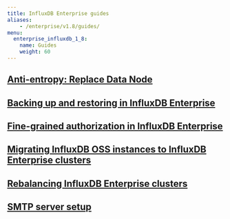 ```yaml
---
title: InfluxDB Enterprise guides
aliases:
    - /enterprise/v1.8/guides/
menu:
  enterprise_influxdb_1_8:
    name: Guides
    weight: 60
---
```

## [Anti-entropy: Replace Data Node](/enterprise_influxdb/v1.8/administration/anti-entropy/)
## [Backing up and restoring in InfluxDB Enterprise](/enterprise_influxdb/v1.8/administration/backup-and-restore/)
## [Fine-grained authorization in InfluxDB Enterprise](/enterprise_influxdb/v1.8/guides/fine-grained-authorization/)
## [Migrating InfluxDB OSS instances to InfluxDB Enterprise clusters](/enterprise_influxdb/v1.8/guides/migration/)
## [Rebalancing InfluxDB Enterprise clusters](/enterprise_influxdb/v1.8/guides/rebalance/)
## [SMTP server setup](/enterprise_influxdb/v1.8/guides/smtp-server/)
